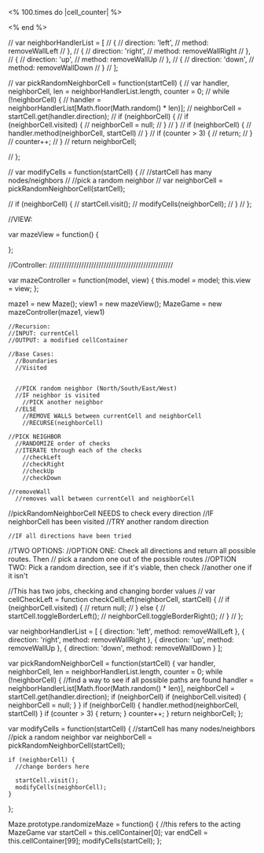 
  <% 100.times do |cell_counter| %>
    <div class="cell unvisited" id="<%= cell_counter %>"></div>
  <% end %>







  // var neighborHandlerList = [
  //   {
  //     direction: 'left',
  //     method: removeWallLeft
  //   },
  //   {
  //     direction: 'right',
  //     method: removeWallRight
  //   },
  //   {
  //     direction: 'up',
  //     method: removeWallUp
  //   },
  //   {
  //     direction: 'down',
  //     method: removeWallDown
  //   }
  // ];

  // var pickRandomNeighborCell = function(startCell) {
  //   var handler, neighborCell, len = neighborHandlerList.length, counter = 0;
  //   while (!neighborCell) {
  //     handler = neighborHandlerList[Math.floor(Math.random() * len)];
  //     neighborCell = startCell.get(handler.direction);
  //     if (neighborCell) {
  //       if (neighborCell.visited) {
  //         neighborCell = null;
  //       }
  //     }
  //     if (neighborCell) {
  //       handler.method(neighborCell, startCell)
  //     }
  //     if (counter > 3) {
  //       return;
  //     }
  //     counter++;
  //   }
  //   return neighborCell;

  // };

  // var modifyCells = function(startCell) {
  //   //startCell has many nodes/neighbors
  //   //pick a random neighbor
  //   var neighborCell = pickRandomNeighborCell(startCell);

  //   if (neighborCell) {
  //     startCell.visit();
  //     modifyCells(neighborCell);
  //   }
  // };

























//VIEW:

var mazeView = function() {

};

  //Controller: //////////////////////////////////////////////////

var mazeController = function(model, view) {
  this.model = model;
  this.view = view;
};


maze1 = new Maze();
view1 = new mazeView();
MazeGame = new mazeController(maze1, view1)






    //Recursion:
    //INPUT: currentCell
    //OUTPUT: a modified cellContainer

    //Base Cases:
      //Boundaries
      //Visited


      //PICK random neighbor (North/South/East/West)
      //IF neighbor is visited
        //PICK another neighbor
      //ELSE
        //REMOVE WALLS between currentCell and neighborCell
        //RECURSE(neighborCell)

    //PICK NEIGHBOR
      //RANDOMIZE order of checks
      //ITERATE through each of the checks
        //checkLeft
        //checkRight
        //checkUp
        //checkDown

    //removeWall
      //removes wall between currentCell and neighborCell






  //pickRandomNeighborCell NEEDS to check every direction
    //IF neighborCell has been visited
      //TRY another random direction

    //IF all directions have been tried

  //TWO OPTIONS:
    //OPTION ONE: Check all directions and return all possible routes. Then
    // pick a random one out of the possible routes
    //OPTION TWO: Pick a random direction, see if it's viable, then check
    //another one if it isn't

  //This has two jobs, checking and changing border values
  // var cellCheckLeft = function checkCellLeft(neighborCell, startCell) {
  //   if (neighborCell.visited) {
  //     return null;
  //   } else {
  //     startCell.toggleBorderLeft();
  //     neighborCell.toggleBorderRight();
  //   }
  // };

  var neighborHandlerList = [
    {
      direction: 'left',
      method: removeWallLeft
    },
    {
      direction: 'right',
      method: removeWallRight
    },
    {
      direction: 'up',
      method: removeWallUp
    },
    {
      direction: 'down',
      method: removeWallDown
    }
  ];

  var pickRandomNeighborCell = function(startCell) {
    var handler, neighborCell, len = neighborHandlerList.length, counter = 0;
    while (!neighborCell) {  //find a way to see if all possible paths are found
      handler = neighborHandlerList[Math.floor(Math.random() * len)],
      neighborCell = startCell.get(handler.direction);
      if (neighborCell)
        if (neighborCell.visited) {
          neighborCell = null;
        }
      }
      if (neighborCell) {
        handler.method(neighborCell, startCell)
      }
      if (counter > 3) {
        return;
      }
      counter++;
    }
    return neighborCell;
  };

  var modifyCells = function(startCell) {
    //startCell has many nodes/neighbors
    //pick a random neighbor
    var neighborCell = pickRandomNeighborCell(startCell);

    if (neighborCell) {
      //change borders here

      startCell.visit();
      modifyCells(neighborCell);
    }
  };

  Maze.prototype.randomizeMaze = function() {
    //this refers to the acting MazeGame
    var startCell = this.cellContainer[0];
    var endCell = this.cellContainer[99];
    modifyCells(startCell);
  };






































